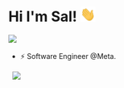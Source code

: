<h1 align="left">Hi I'm Sal! <img src="https://raw.githubusercontent.com/ABSphreak/ABSphreak/master/gifs/Hi.gif" width="30px" /> </h1>
<p align="left"> <img src="https://komarev.com/ghpvc/?username=salmansiraj&label=Profile%20views&color=0e75b6&style=flat" /> </p>

- ⚡ Software Engineer @Meta.

<p>&nbsp;
  <img align="center" src="https://github-readme-stats.vercel.app/api/top-langs/?username=salmansiraj&layout=compact&theme=dracula" />
</p>



